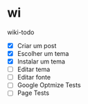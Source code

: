 # wi
wiki-todo

- [X] Criar um post 
- [X] Escolher um tema 
- [X] Instalar um tema 
- [ ] Editar tema
- [ ] Editar fonte
- [ ] Google Optmize Tests
- [ ] Page Tests
